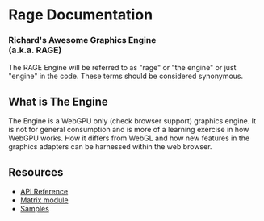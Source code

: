 # Rage Documentation

### Richard's Awesome Graphics Engine <br> (a.k.a. RAGE)

The RAGE Engine will be referred to as "rage" or "the engine" or just "engine" in the code.  These terms should be considered synonymous.


## What is The Engine

The Engine is a WebGPU only (check browser support) graphics engine.  It is not for general consumption and is more of a learning exercise in how WebGPU works.  How it differs from WebGL and how new features in the graphics adapters can be harnessed within the web browser.

## Resources

 - [API Reference](API-Reference.html)
 - [Matrix module](Matrix-Module.html)
 - [Samples](../index.html)